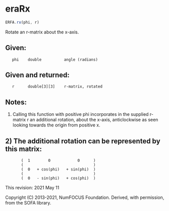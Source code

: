 # eraRx

```js
ERFA.rx(phi, r)
```

Rotate an r-matrix about the x-axis.

## Given:
```
   phi    double          angle (radians)
```

## Given and returned:
```
   r      double[3][3]    r-matrix, rotated
```

## Notes:

1) Calling this function with positive phi incorporates in the
   supplied r-matrix r an additional rotation, about the x-axis,
   anticlockwise as seen looking towards the origin from positive x.

## 2) The additional rotation can be represented by this matrix:

```
       (  1        0            0      )
       (                               )
       (  0   + cos(phi)   + sin(phi)  )
       (                               )
       (  0   - sin(phi)   + cos(phi)  )
```

This revision:  2021 May 11

Copyright (C) 2013-2021, NumFOCUS Foundation.
Derived, with permission, from the SOFA library.

